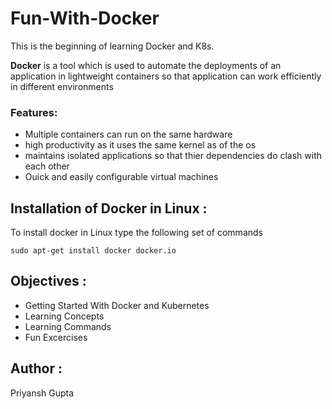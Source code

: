 # Fun-With-Docker
This is the beginning of learning Docker and K8s. 

**Docker** is a tool which is used to automate the deployments of an application in lightweight containers so that application can work efficiently in different environments 

### Features:
 - Multiple containers can run on the same hardware
 - high productivity as it uses the same kernel as of the os 
 - maintains isolated applications so that thier dependencies do clash with each other
 - Ouick and easily configurable virtual machines
 

## Installation of Docker in Linux :

To install docker in Linux type the following set of commands

```shell 
sudo apt-get install docker docker.io
```

## Objectives :

- Getting Started With Docker and Kubernetes 
- Learning Concepts 
- Learning Commands
- Fun Excercises

## Author :

Priyansh Gupta

